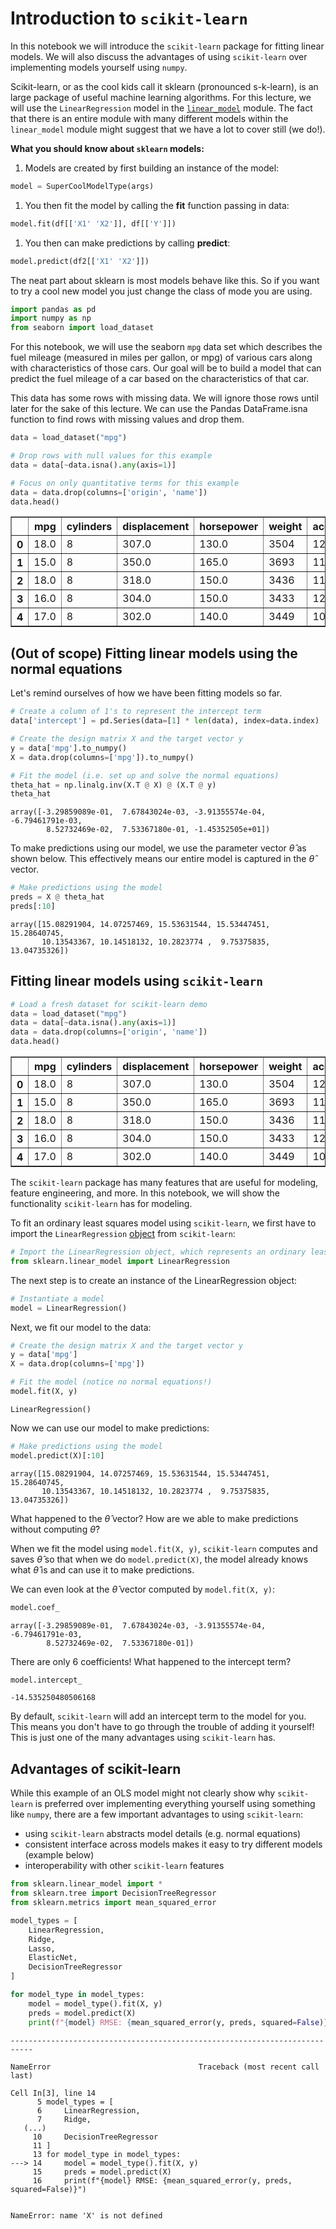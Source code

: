 # Introduction to `scikit-learn`

In this notebook we will introduce the `scikit-learn` package for fitting linear models. We will also discuss the advantages of using `scikit-learn` over implementing models yourself using `numpy`.

Scikit-learn, or as the cool kids call it sklearn (pronounced s-k-learn), is an large package of useful machine learning algorithms. For this lecture, we will use the `LinearRegression` model in the [`linear_model`](https://scikit-learn.org/stable/modules/classes.html#module-sklearn.linear_model) module.  The fact that there is an entire module with many different models within the `linear_model` module might suggest that we have a lot to cover still (we do!).  

**What you should know about `sklearn` models:**

1. Models are created by first building an instance of the model:
```python
model = SuperCoolModelType(args)
```
1. You then fit the model by calling the **fit** function passing in data:
```python
model.fit(df[['X1' 'X2']], df[['Y']])
```
1. You then can make predictions by calling **predict**:
```python
model.predict(df2[['X1' 'X2']])
```

The neat part about sklearn is most models behave like this.  So if you want to try a cool new model you just change the class of mode you are using. 


```python
import pandas as pd
import numpy as np
from seaborn import load_dataset
```

For this notebook, we will use the seaborn `mpg` data set which describes the fuel mileage (measured in miles per gallon, or mpg) of various cars along with characteristics of those cars. Our goal will be to build a model that can predict the fuel mileage of a car based on the characteristics of that car.

This data has some rows with missing data. We will ignore those rows until later for the sake of this lecture. We can use the Pandas DataFrame.isna function to find rows with missing values and drop them.



```python
data = load_dataset("mpg")

# Drop rows with null values for this example
data = data[~data.isna().any(axis=1)]

# Focus on only quantitative terms for this example
data = data.drop(columns=['origin', 'name'])
data.head()
```




<div>
<style scoped>
    .dataframe tbody tr th:only-of-type {
        vertical-align: middle;
    }

    .dataframe tbody tr th {
        vertical-align: top;
    }

    .dataframe thead th {
        text-align: right;
    }
</style>
<table border="1" class="dataframe">
  <thead>
    <tr style="text-align: right;">
      <th></th>
      <th>mpg</th>
      <th>cylinders</th>
      <th>displacement</th>
      <th>horsepower</th>
      <th>weight</th>
      <th>acceleration</th>
      <th>model_year</th>
    </tr>
  </thead>
  <tbody>
    <tr>
      <th>0</th>
      <td>18.0</td>
      <td>8</td>
      <td>307.0</td>
      <td>130.0</td>
      <td>3504</td>
      <td>12.0</td>
      <td>70</td>
    </tr>
    <tr>
      <th>1</th>
      <td>15.0</td>
      <td>8</td>
      <td>350.0</td>
      <td>165.0</td>
      <td>3693</td>
      <td>11.5</td>
      <td>70</td>
    </tr>
    <tr>
      <th>2</th>
      <td>18.0</td>
      <td>8</td>
      <td>318.0</td>
      <td>150.0</td>
      <td>3436</td>
      <td>11.0</td>
      <td>70</td>
    </tr>
    <tr>
      <th>3</th>
      <td>16.0</td>
      <td>8</td>
      <td>304.0</td>
      <td>150.0</td>
      <td>3433</td>
      <td>12.0</td>
      <td>70</td>
    </tr>
    <tr>
      <th>4</th>
      <td>17.0</td>
      <td>8</td>
      <td>302.0</td>
      <td>140.0</td>
      <td>3449</td>
      <td>10.5</td>
      <td>70</td>
    </tr>
  </tbody>
</table>
</div>



## (Out of scope) Fitting linear models using the normal equations

Let's remind ourselves of how we have been fitting models so far.


```python
# Create a column of 1's to represent the intercept term
data['intercept'] = pd.Series(data=[1] * len(data), index=data.index)

# Create the design matrix X and the target vector y
y = data['mpg'].to_numpy()
X = data.drop(columns=['mpg']).to_numpy()

# Fit the model (i.e. set up and solve the normal equations)
theta_hat = np.linalg.inv(X.T @ X) @ (X.T @ y)
theta_hat
```




    array([-3.29859089e-01,  7.67843024e-03, -3.91355574e-04, -6.79461791e-03,
            8.52732469e-02,  7.53367180e-01, -1.45352505e+01])



To make predictions using our model, we use the parameter vector $\hat{\theta}$ as shown below. This effectively means our entire model is captured in the $\hat{\theta}$ vector.


```python
# Make predictions using the model
preds = X @ theta_hat
preds[:10]
```




    array([15.08291904, 14.07257469, 15.53631544, 15.53447451, 15.28640745,
           10.13543367, 10.14518132, 10.2823774 ,  9.75375835, 13.04735326])



## Fitting linear models using `scikit-learn`


```python
# Load a fresh dataset for scikit-learn demo
data = load_dataset("mpg")
data = data[~data.isna().any(axis=1)]
data = data.drop(columns=['origin', 'name'])
data.head()
```




<div>
<style scoped>
    .dataframe tbody tr th:only-of-type {
        vertical-align: middle;
    }

    .dataframe tbody tr th {
        vertical-align: top;
    }

    .dataframe thead th {
        text-align: right;
    }
</style>
<table border="1" class="dataframe">
  <thead>
    <tr style="text-align: right;">
      <th></th>
      <th>mpg</th>
      <th>cylinders</th>
      <th>displacement</th>
      <th>horsepower</th>
      <th>weight</th>
      <th>acceleration</th>
      <th>model_year</th>
    </tr>
  </thead>
  <tbody>
    <tr>
      <th>0</th>
      <td>18.0</td>
      <td>8</td>
      <td>307.0</td>
      <td>130.0</td>
      <td>3504</td>
      <td>12.0</td>
      <td>70</td>
    </tr>
    <tr>
      <th>1</th>
      <td>15.0</td>
      <td>8</td>
      <td>350.0</td>
      <td>165.0</td>
      <td>3693</td>
      <td>11.5</td>
      <td>70</td>
    </tr>
    <tr>
      <th>2</th>
      <td>18.0</td>
      <td>8</td>
      <td>318.0</td>
      <td>150.0</td>
      <td>3436</td>
      <td>11.0</td>
      <td>70</td>
    </tr>
    <tr>
      <th>3</th>
      <td>16.0</td>
      <td>8</td>
      <td>304.0</td>
      <td>150.0</td>
      <td>3433</td>
      <td>12.0</td>
      <td>70</td>
    </tr>
    <tr>
      <th>4</th>
      <td>17.0</td>
      <td>8</td>
      <td>302.0</td>
      <td>140.0</td>
      <td>3449</td>
      <td>10.5</td>
      <td>70</td>
    </tr>
  </tbody>
</table>
</div>



The `scikit-learn` package has many features that are useful for modeling, feature engineering, and more. In this notebook, we will show the functionality `scikit-learn` has for modeling.

To fit an ordinary least squares model using `scikit-learn`, we first have to import the `LinearRegression` [object](https://scikit-learn.org/stable/modules/generated/sklearn.linear_model.LinearRegression.html) from `scikit-learn`:


```python
# Import the LinearRegression object, which represents an ordinary least squares model
from sklearn.linear_model import LinearRegression
```

The next step is to create an instance of the LinearRegression object:


```python
# Instantiate a model
model = LinearRegression()
```

Next, we fit our model to the data:


```python
# Create the design matrix X and the target vector y
y = data['mpg']
X = data.drop(columns=['mpg'])

# Fit the model (notice no normal equations!)
model.fit(X, y)
```




    LinearRegression()



Now we can use our model to make predictions:


```python
# Make predictions using the model
model.predict(X)[:10]
```




    array([15.08291904, 14.07257469, 15.53631544, 15.53447451, 15.28640745,
           10.13543367, 10.14518132, 10.2823774 ,  9.75375835, 13.04735326])



What happened to the $\hat{\theta}$ vector? How are we able to make predictions without computing $\hat{\theta}$?

When we fit the model using `model.fit(X, y)`, `scikit-learn` computes and saves $\hat{\theta}$ so that when we do `model.predict(X)`, the model already knows what $\hat{\theta}$ is and can use it to make predictions.

We can even look at the $\hat{\theta}$ vector computed by `model.fit(X, y)`:


```python
model.coef_
```




    array([-3.29859089e-01,  7.67843024e-03, -3.91355574e-04, -6.79461791e-03,
            8.52732469e-02,  7.53367180e-01])



There are only 6 coefficients! What happened to the intercept term?


```python
model.intercept_
```




    -14.535250480506168



By default, `scikit-learn` will add an intercept term to the model for you. This means you don't have to go through the trouble of adding it yourself! This is just one of the many advantages using `scikit-learn` has.

## Advantages of scikit-learn

While this example of an OLS model might not clearly show why `scikit-learn` is preferred over implementing everything yourself using something like `numpy`, there are a few important advantages to using `scikit-learn`:

- using `scikit-learn` abstracts model details (e.g. normal equations)
- consistent interface across models makes it easy to try different models (example below)
- interoperability with other `scikit-learn` features


```python
from sklearn.linear_model import *
from sklearn.tree import DecisionTreeRegressor
from sklearn.metrics import mean_squared_error

model_types = [
    LinearRegression,
    Ridge,
    Lasso,
    ElasticNet,
    DecisionTreeRegressor
]

for model_type in model_types:
    model = model_type().fit(X, y)
    preds = model.predict(X)
    print(f"{model} RMSE: {mean_squared_error(y, preds, squared=False)}")
```


    ---------------------------------------------------------------------------

    NameError                                 Traceback (most recent call last)

    Cell In[3], line 14
          5 model_types = [
          6     LinearRegression,
          7     Ridge,
       (...)
         10     DecisionTreeRegressor
         11 ]
         13 for model_type in model_types:
    ---> 14     model = model_type().fit(X, y)
         15     preds = model.predict(X)
         16     print(f"{model} RMSE: {mean_squared_error(y, preds, squared=False)}")


    NameError: name 'X' is not defined



```python

```
